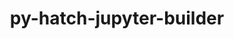 ---
title: "py-hatch-jupyter-builder"
layout: cache
categories: [package, develop-2025-04-06]
meta: {"compilers": ["none"], "num_specs": 5, "num_specs_by_stack": {"data-vis-sdk": 1, "e4s": 2, "e4s-neoverse-v2": 2, "root": 5}, "oss": ["ubuntu20.04", "ubuntu22.04"], "platforms": ["linux"], "stacks": ["data-vis-sdk", "e4s", "e4s-neoverse-v2", "root"], "targets": ["neoverse_v2", "x86_64_v3"], "versions": ["0.8.3"]}
spec_details: [{"compiler": "none", "hash": "6wxhyeurheucxo5ugfsz4pyb2ciapdx2", "os": "ubuntu20.04", "platform": "linux", "size": "-", "stacks": ["data-vis-sdk", "root"], "target": "x86_64_v3", "variants": ["build_system=python_pip"], "versions": ["0.8.3"]}, {"compiler": "none", "hash": "7xwj6adhap2e65pecbwwq62ru7l7t5rc", "os": "ubuntu22.04", "platform": "linux", "size": "-", "stacks": ["e4s", "root"], "target": "x86_64_v3", "variants": ["build_system=python_pip"], "versions": ["0.8.3"]}, {"compiler": "none", "hash": "mahsvqyxxosrnjum4qytrlf4uk2jfngz", "os": "ubuntu22.04", "platform": "linux", "size": "-", "stacks": ["e4s", "root"], "target": "x86_64_v3", "variants": ["build_system=python_pip"], "versions": ["0.8.3"]}, {"compiler": "none", "hash": "n62miatkltdbhpq32llmsx23mbk627vo", "os": "ubuntu22.04", "platform": "linux", "size": "-", "stacks": ["e4s-neoverse-v2", "root"], "target": "neoverse_v2", "variants": ["build_system=python_pip"], "versions": ["0.8.3"]}, {"compiler": "none", "hash": "rz2jwkn3y7bz7w2i5aozyytr43yd5ein", "os": "ubuntu22.04", "platform": "linux", "size": "-", "stacks": ["e4s-neoverse-v2", "root"], "target": "neoverse_v2", "variants": ["build_system=python_pip"], "versions": ["0.8.3"]}]
---